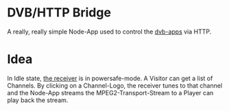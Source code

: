 # DVB/HTTP Bridge
A really, really simple Node-App used to control the [dvb-apps](http://www.linuxtv.org/wiki/index.php/LinuxTV_dvb-apps) via HTTP.

# Idea
In Idle state, [the receiver](http://www.amazon.de/Technisat-Skystar-DVB-S-TV-Karte-Fernbedien-Set/dp/B0000E3IAF) is in powersafe-mode. A Visitor can get a list of Channels. By clicking on a Channel-Logo, the receiver tunes to that channel and the Node-App streams the MPEG2-Transport-Stream to a Player can play back the stream.
